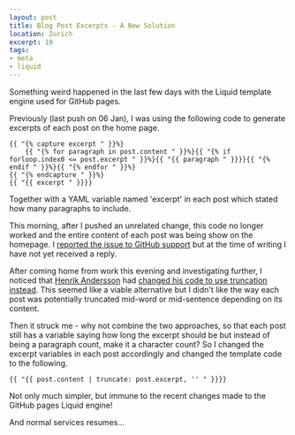 ```yaml
---
layout: post
title: Blog Post Excerpts - A New Solution
location: Zurich
excerpt: 10
tags:
- meta
- liquid
---
```

Something weird happened in the last few days with the Liquid template engine used for GitHub pages.

Previously (last push on 06 Jan), I was using the following code to generate excerpts of each post on the home page.

	{{ "{% capture excerpt " }}%}
		{{ "{% for paragraph in post.content " }}%}{{ "{% if forloop.index0 <= post.excerpt " }}%}{{ "{{ paragraph " }}}}{{ "{% endif " }}%}{{ "{% endfor " }}%}
	{{ "{% endcapture " }}%}
	{{ "{{ excerpt " }}}}

Together with a YAML variable named 'excerpt' in each post which stated how many paragraphs to include.

This morning, after I pushed an unrelated change, this code no longer worked and the entire content of each post was being show on the homepage. I [reported the issue to GitHub support](https://gist.github.com/4491164) but at the time of writing I have not yet received a reply.

After coming home from work this evening and investigating further, I noticed that [Henrik Andersson](http://henri.kandersson.com/) had [changed his code to use truncation instead](https://github.com/alfhenrik/henri.kandersson.com/blob/c129f9f5fbb4b5923c1e9e9523496664178e470d/index.html#L15). This seemed like a viable alternative but I didn't like the way each post was potentially truncated mid-word or mid-sentence depending on its content.

Then it struck me - why not combine the two approaches, so that each post still has a variable saying how long the excerpt should be but instead of being a paragraph count, make it a character count? So I changed the excerpt variables in each post accordingly and changed the template code to the following.

	{{ "{{ post.content | truncate: post.excerpt, '' " }}}}

Not only much simpler, but immune to the recent changes made to the GitHub pages Liquid engine!

And normal services resumes...